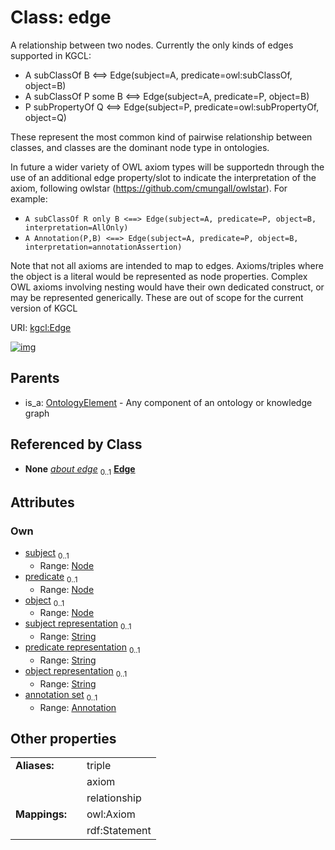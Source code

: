 
# Class: edge


A relationship between two nodes.
Currently the only kinds of edges supported in KGCL:

  * A subClassOf B <==> Edge(subject=A, predicate=owl:subClassOf, object=B)
  * A subClassOf P some B <==> Edge(subject=A, predicate=P, object=B)
  * P subPropertyOf Q <==> Edge(subject=P, predicate=owl:subPropertyOf, object=Q)

These represent the most common kind of pairwise relationship between classes, and classes are the dominant node type in ontologies.
  
In future a wider variety of OWL axiom types will be supportedn through the use of an additional edge property/slot to indicate the interpretation of the axiom, following owlstar (https://github.com/cmungall/owlstar).
For example:
 * `A subClassOf R only B <==> Edge(subject=A, predicate=P, object=B, interpretation=AllOnly)`
 * `A Annotation(P,B) <==> Edge(subject=A, predicate=P, object=B, interpretation=annotationAssertion)`

Note that not all axioms are intended to map to edges. Axioms/triples where the object is a literal would be represented as node properties. Complex OWL axioms involving nesting would have their own dedicated construct, or may be represented generically. These are out of scope for the current version of KGCL

URI: [kgcl:Edge](http://w3id.org/kgcl_schema/Edge)


[![img](https://yuml.me/diagram/nofunky;dir:TB/class/[OntologyElement],[Node],[Annotation]<annotation%20set%200..1-++[Edge&#124;subject_representation:string%20%3F;predicate_representation:string%20%3F;object_representation:string%20%3F],[Node]<object%200..1-%20[Edge],[Node]<predicate%200..1-%20[Edge],[Node]<subject%200..1-%20[Edge],[EdgeChange]++-%20about%20edge%200..1>[Edge],[OntologyElement]^-[Edge],[EdgeChange],[Annotation])](https://yuml.me/diagram/nofunky;dir:TB/class/[OntologyElement],[Node],[Annotation]<annotation%20set%200..1-++[Edge&#124;subject_representation:string%20%3F;predicate_representation:string%20%3F;object_representation:string%20%3F],[Node]<object%200..1-%20[Edge],[Node]<predicate%200..1-%20[Edge],[Node]<subject%200..1-%20[Edge],[EdgeChange]++-%20about%20edge%200..1>[Edge],[OntologyElement]^-[Edge],[EdgeChange],[Annotation])

## Parents

 *  is_a: [OntologyElement](OntologyElement.md) - Any component of an ontology or knowledge graph

## Referenced by Class

 *  **None** *[about edge](about_edge.md)*  <sub>0..1</sub>  **[Edge](Edge.md)**

## Attributes


### Own

 * [subject](subject.md)  <sub>0..1</sub>
     * Range: [Node](Node.md)
 * [predicate](predicate.md)  <sub>0..1</sub>
     * Range: [Node](Node.md)
 * [object](object.md)  <sub>0..1</sub>
     * Range: [Node](Node.md)
 * [subject representation](subject_representation.md)  <sub>0..1</sub>
     * Range: [String](types/String.md)
 * [predicate representation](predicate_representation.md)  <sub>0..1</sub>
     * Range: [String](types/String.md)
 * [object representation](object_representation.md)  <sub>0..1</sub>
     * Range: [String](types/String.md)
 * [annotation set](annotation_set.md)  <sub>0..1</sub>
     * Range: [Annotation](Annotation.md)

## Other properties

|  |  |  |
| --- | --- | --- |
| **Aliases:** | | triple |
|  | | axiom |
|  | | relationship |
| **Mappings:** | | owl:Axiom |
|  | | rdf:Statement |

